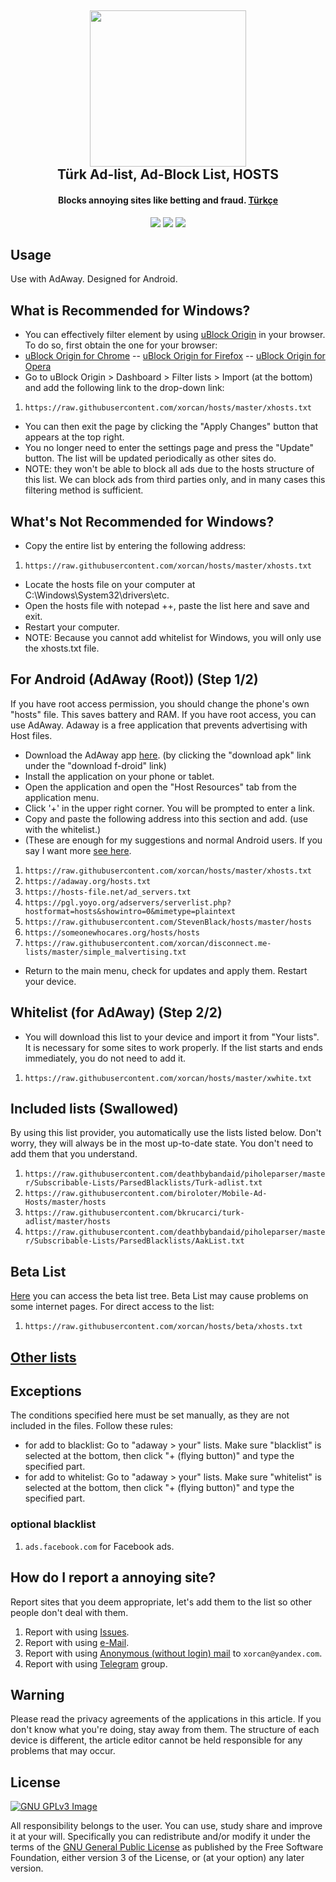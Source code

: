<h2 align="center"><a href="https://t.me/hostsTR" alt="Annoying Sites Telegram Group"><img src="https://raw.githubusercontent.com/xorcan/hosts/master/xorcan.hosts.logo.jpg" width="250"></a></br>
<b>Türk Ad-list, Ad-Block List, HOSTS</b></h2><h4 align="center">Blocks annoying sites like betting and fraud. <a href="https://github.com/xorcan/hosts/blob/master/README-TR.md">Türkçe</a></h4>

<p align="center"><a href="https://www.gnu.org/licenses/gpl-3.0" alt="License: GPLv3"><img src="https://img.shields.io/github/license/xorcan/hosts.svg"></a> <a href="https://www.google.com/search?&q=t%C3%BCrk+adlist+xorcan" alt="Türkçe Ad-listler"><img src="https://img.shields.io/badge/t%C3%BCrk%C3%A7e-reklam%20listesi-f44b42.svg"></a>  <a href="https://github.com/xorcan/hosts/issues" alt="Hatalar"><img src="https://img.shields.io/github/issues/xorcan/hosts.svg"></a> 

## Usage

Use with AdAway. Designed for Android.

## What is Recommended for Windows?

- You can effectively filter element by using [uBlock Origin](https://github.com/gorhill/uBlock) in your browser. To do so, first obtain the one for your browser:
- [uBlock Origin for Chrome](https://chrome.google.com/webstore/detail/ublock-origin/cjpalhdlnbpafiamejdnhcphjbkeiagm) -- 
[uBlock Origin for Firefox](https://addons.mozilla.org/tr/firefox/addon/ublock-origin/) -- 
[uBlock Origin for Opera](https://addons.opera.com/tr/extensions/details/ublock/)
- Go to uBlock Origin > Dashboard > Filter lists > Import (at the bottom) and add the following link to the drop-down link:
1. ```https://raw.githubusercontent.com/xorcan/hosts/master/xhosts.txt```
- You can then exit the page by clicking the "Apply Changes" button that appears at the top right.
- You no longer need to enter the settings page and press the "Update" button. The list will be updated periodically as other sites do. 
- NOTE: they won't be able to block all ads due to the hosts structure of this list. We can block ads from third parties only, and in many cases this filtering method is sufficient.

## What's Not Recommended for Windows?

- Copy the entire list by entering the following address:
1. ```https://raw.githubusercontent.com/xorcan/hosts/master/xhosts.txt```
- Locate the hosts file on your computer at C:\Windows\System32\drivers\etc.
- Open the hosts file with notepad ++, paste the list here and save and exit.
- Restart your computer.
- NOTE: Because you cannot add whitelist for Windows, you will only use the xhosts.txt file.

## For Android (AdAway (Root)) (Step 1/2)

If you have root access permission, you should change the phone's own "hosts" file. This saves battery and RAM.
If you have root access, you can use AdAway. Adaway is a free application that prevents advertising with Host files.

- Download the AdAway app [here](https://f-droid.org/packages/org.adaway/). (by clicking the "download apk" link under the "download f-droid" link)
- Install the application on your phone or tablet.
- Open the application and open the "Host Resources" tab from the application menu.
- Click '+' in the upper right corner. You will be prompted to enter a link.
- Copy and paste the following address into this section and add. (use with the whitelist.)
- (These are enough for my suggestions and normal Android users. If you say I want more [see here](https://github.com/xorcan/hosts/blob/master/OTHERS.md).

1. ```https://raw.githubusercontent.com/xorcan/hosts/master/xhosts.txt```
2. ```https://adaway.org/hosts.txt```
3. ```https://hosts-file.net/ad_servers.txt```
4. ```https://pgl.yoyo.org/adservers/serverlist.php?hostformat=hosts&showintro=0&mimetype=plaintext```
5. ```https://raw.githubusercontent.com/StevenBlack/hosts/master/hosts```
6. ```https://someonewhocares.org/hosts/hosts```
7. ```https://raw.githubusercontent.com/xorcan/disconnect.me-lists/master/simple_malvertising.txt```

- Return to the main menu, check for updates and apply them. Restart your device.

## Whitelist (for AdAway) (Step 2/2)

- You will download this list to your device and import it from "Your lists". It is necessary for some sites to work properly. If the list starts and ends immediately, you do not need to add it.

1. ```https://raw.githubusercontent.com/xorcan/hosts/master/xwhite.txt```

## Included lists (Swallowed)

By using this list provider, you automatically use the lists listed below. Don't worry, they will always be in the most up-to-date state. You don't need to add them that you understand.

1. ```https://raw.githubusercontent.com/deathbybandaid/piholeparser/master/Subscribable-Lists/ParsedBlacklists/Turk-adlist.txt```
2. ```https://raw.githubusercontent.com/biroloter/Mobile-Ad-Hosts/master/hosts```
3. ```https://raw.githubusercontent.com/bkrucarci/turk-adlist/master/hosts```
4. ```https://raw.githubusercontent.com/deathbybandaid/piholeparser/master/Subscribable-Lists/ParsedBlacklists/AakList.txt```

## Beta List

[Here](https://github.com/xorcan/hosts/tree/beta) you can access the beta list tree. Beta List may cause problems on some internet pages. For direct access to the list:

1. ```https://raw.githubusercontent.com/xorcan/hosts/beta/xhosts.txt```

## [Other lists](https://github.com/xorcan/hosts/blob/master/OTHERS.md)

## Exceptions

The conditions specified here must be set manually, as they are not included in the files. Follow these rules:

- for add to blacklist: Go to "adaway > your" lists. Make sure "blacklist" is selected at the bottom, then click "+ (flying button)" and type the specified part.
- for add to whitelist: Go to "adaway > your" lists. Make sure "whitelist" is selected at the bottom, then click "+ (flying button)" and type the specified part.

### optional blacklist

1. ```ads.facebook.com``` for Facebook ads.

## How do I report a annoying site?

Report sites that you deem appropriate, let's add them to the list so other people don't deal with them.

1. Report with using [Issues](https://github.com/xorcan/hosts/issues).
2. Report with using [e-Mail](mailto:xorcan@yandex.com).
3. Report with using [Anonymous (without login) mail](https://anonymousemail.me) to ```xorcan@yandex.com```.
4. Report with using [Telegram](https://t.me/hostsTR) group.

## Warning

Please read the privacy agreements of the applications in this article. If you don't know what you're doing, stay away from them. The structure of each device is different, the article editor cannot be held responsible for any problems that may occur.

## License

[![GNU GPLv3 Image](https://www.gnu.org/graphics/gplv3-127x51.png)](http://www.gnu.org/licenses/gpl-3.0.en.html)  

All responsibility belongs to the user. You can use, study share and improve it at your will. Specifically you can redistribute and/or modify it under the terms of the [GNU General Public License](https://www.gnu.org/licenses/gpl.html) as published by the Free Software Foundation, either version 3 of the License, or (at your option) any later version. 

